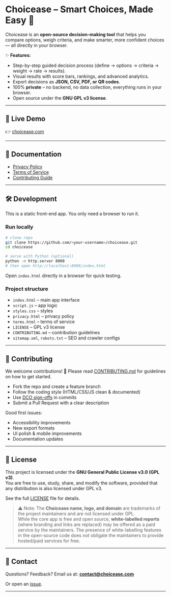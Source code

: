 # Choicease – Smart Choices, Made Easy 🎯

Choicease is an **open-source decision-making tool** that helps you compare options, weigh criteria, and make smarter, more confident choices — all directly in your browser.  

✨ **Features:**
- Step-by-step guided decision process (define → options → criteria → weight → rate → results).
- Visual results with score bars, rankings, and advanced analytics.
- Export decisions as **JSON, CSV, PDF, or QR codes**.
- 100% **private** – no backend, no data collection, everything runs in your browser.
- Open source under the **GNU GPL v3 license**.

---

## 🚀 Live Demo
👉 [choicease.com](https://choicease.com)

---

## 📖 Documentation
- [Privacy Policy](privacy.html)  
- [Terms of Service](terms.html)  
- [Contributing Guide](CONTRIBUTING.md)  

---

## 🛠️ Development

This is a static front-end app. You only need a browser to run it.

### Run locally
```bash
# clone repo
git clone https://github.com/<your-username>/choicease.git
cd choicease

# serve with Python (optional)
python -m http.server 8000
# then open http://localhost:8000/index.html
````

Open `index.html` directly in a browser for quick testing.

### Project structure

* `index.html` – main app interface
* `script.js` – app logic
* `styles.css` – styles
* `privacy.html` – privacy policy
* `terms.html` – terms of service
* `LICENSE` – GPL v3 license
* `CONTRIBUTING.md` – contribution guidelines
* `sitemap.xml`, `robots.txt` – SEO and crawler configs

---

## 🤝 Contributing

We welcome contributions! 🎉
Please read [CONTRIBUTING.md](CONTRIBUTING.md) for guidelines on how to get started.

* Fork the repo and create a feature branch
* Follow the coding style (HTML/CSS/JS clean & documented)
* Use [DCO sign-offs](https://developercertificate.org/) in commits
* Submit a Pull Request with a clear description

Good first issues:

* Accessibility improvements
* New export formats
* UI polish & mobile improvements
* Documentation updates

---

## 📜 License

This project is licensed under the **GNU General Public License v3.0 (GPL v3)**.  
You are free to use, study, share, and modify the software, provided that any distribution is also licensed under GPL v3.  

See the full [LICENSE](LICENSE) file for details.

> ⚠️ Note: The **Choicease name, logo, and domain** are trademarks of the project maintainers and are not licensed under GPL.  
> While the core app is free and open source, **white-labelled reports** (where branding and links are replaced) may be offered as a paid service by the maintainers. The presence of white-labelling features in the open-source code does *not* obligate the maintainers to provide hosted/paid services for free.

---

## 📧 Contact

Questions? Feedback?
Email us at: **[contact@choicease.com](mailto:contact@choicease.com)**

Or open an [issue](https://github.com/<your-username>/choicease/issues).

---
